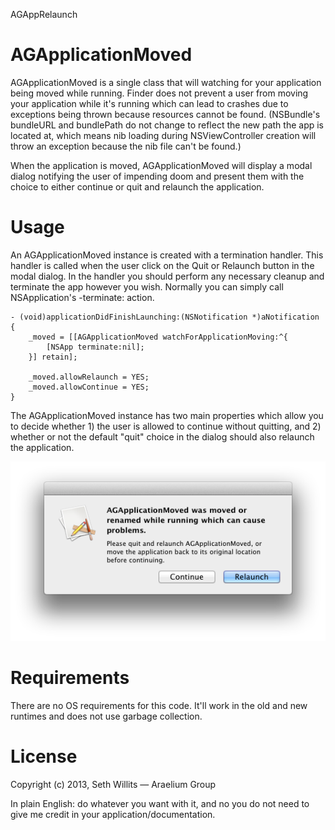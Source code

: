 AGAppRelaunch

AGApplicationMoved
=============

AGApplicationMoved is a single class that will watching for your application being moved
while running. Finder does not prevent a user from moving your application while it's
running which can lead to crashes due to exceptions being thrown because resources
cannot be found. (NSBundle's bundleURL and bundlePath do not change to reflect the new
path the app is located at, which means nib loading during NSViewController creation
will throw an exception because the nib file can't be found.)

When the application is moved, AGApplicationMoved will display a modal dialog notifying
the user of impending doom and present them with the choice to either continue or quit
and relaunch the application.


Usage
=============

An AGApplicationMoved instance is created with a termination handler. This handler is
called when the user click on the Quit or Relaunch button in the modal dialog. In the
handler you should perform any necessary cleanup and terminate the app however you 
wish. Normally you can simply call NSApplication's -terminate: action.

	- (void)applicationDidFinishLaunching:(NSNotification *)aNotification
	{
		_moved = [[AGApplicationMoved watchForApplicationMoving:^{
			[NSApp terminate:nil];
		}] retain];
	
		_moved.allowRelaunch = YES;
		_moved.allowContinue = YES;
	}


The AGApplicationMoved instance has two main properties which allow you to decide
whether 1) the user is allowed to continue without quitting, and 2) whether or not
the default "quit" choice in the dialog should also relaunch the application.


![Screenshot](https://github.com/swillits/AGApplicationMoved/raw/master/Screenshot.png)



Requirements
=============

There are no OS requirements for this code. It'll work in the old and new
runtimes and does not use garbage collection.



License
=============

Copyright (c) 2013, Seth Willits — Araelium Group

In plain English: do whatever you want with it, and no you do not need to give me
credit in your application/documentation. 


